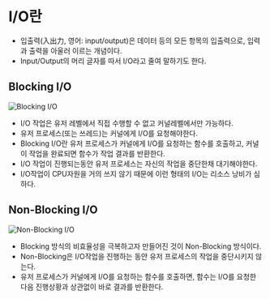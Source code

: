 # I/O란
- 입출력(入出力, 영어: input/output)은 데이터 등의 모든 항목의 입출력으로, 입력과 출력을 아울러 이르는 개념이다.   
- Input/Output의 머리 글자를 따서 I/O라고 줄여 말하기도 한다.  

## Blocking I/O
![Blocking I/O](https://velog.velcdn.com/images/bluecoolgod80/post/78a216cb-7943-4f20-b8b5-bc9578c52b1c/image.png)

- I/O 작업은 유저 레벨에서 직접 수행할 수 없고 커널레벨에서만 가능하다. 
- 유저 프로세스(또는 쓰레드)는 커널에게 I/O를 요청해야한다. 
- Blocking I/O란 유저 프로세스가 커널에게 I/O를 요청하는 함수를 호출하고, 커널이 작업을 완료되면 함수가 작업 결과를 반환한다.
- I/O 작업이 진행되는동안 유저 프로세스는 자신의 작업을 중단한채 대기해야한다. 
- I/O작업이 CPU자원을 거의 쓰지 않기 때문에 이런 형태의 I/O는 리소스 낭비가 심하다.

## Non-Blocking I/O
![Non-Blocking I/O](https://velog.velcdn.com/images/bluecoolgod80/post/9e12e4ac-53c1-4d6e-bf13-baf4452c57f3/image.png)

- Blocking 방식의 비효율성을 극복하고자 만들어진 것이 Non-Blocking 방식이다. 
- Non-Blocking은 I/O작업을 진행하는 동안 유저 프로세스의 작업을 중단시키지 않는다. 
- 유저 프로세스가 커널에게 I/O를 요청하는 함수를 호출하면, 함수는 I/O를 요청한 다음 진행상황과 상관없이 바로 결과를 반환한다.
